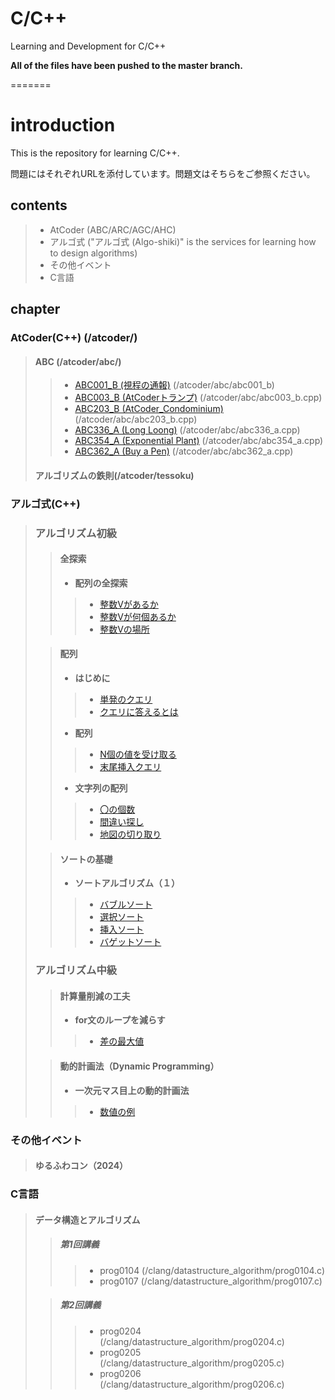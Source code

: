 
# C/C++

Learning and Development for C/C++

**All of the files have been pushed to the master branch.**

=======

# introduction

This is the repository for learning C/C++.

問題にはそれぞれURLを添付しています。問題文はそちらをご参照ください。

## contents
>
> - AtCoder (ABC/ARC/AGC/AHC)
> - アルゴ式 ("アルゴ式 (Algo-shiki)" is the services for learning how to design algorithms)
> - その他イベント
> - C言語

## chapter

### AtCoder(C++) (/atcoder/)
>
> #### **ABC** (/atcoder/abc/)
> >
> > - [ABC001_B (視程の通報)](https://atcoder.jp/contests/abc001/tasks/abc001_2) (/atcoder/abc/abc001_b)
> > - [ABC003_B (AtCoderトランプ)](https://atcoder.jp/contests/abc003/tasks/abc003_2) (/atcoder/abc/abc003_b.cpp)
> > - [ABC203_B (AtCoder_Condominium)](https://atcoder.jp/contests/abc203/tasks/abc203_b) (/atcoder/abc/abc203_b.cpp)
> > - [ABC336_A (Long Loong)](https://atcoder.jp/contests/abc336/tasks/abc336_a) (/atcoder/abc/abc336_a.cpp)
> > - [ABC354_A (Exponential Plant)](https://atcoder.jp/contests/abc354/tasks/abc354_a) (/atcoder/abc/abc354_a.cpp)
> > - [ABC362_A (Buy a Pen)](https://atcoder.jp/contests/abc362/tasks/abc362_a) (/atcoder/abc/abc362_a.cpp)
>
> #### **アルゴリズムの鉄則**(/atcoder/tessoku)

### アルゴ式(C++)

> ### **アルゴリズム初級**
> >
> > #### **全探索**
> > >
> > - **配列の全探索**
> > >
> > > - [整数Vがあるか](https://algo-method.com/tasks/209)
> > > - [整数Vが何個あるか](https://algo-method.com/tasks/210)
> > > - [整数Vの場所](https://algo-method.com/tasks/216)
>
> > #### **配列**
> > >
> > - **はじめに**
> > >
> > > - [単発のクエリ](https://algo-method.com/tasks/824)
> > > - [クエリに答えるとは](https://algo-method.com/tasks/825)
> > >
> > - **配列**
> > >
> > > - [N個の値を受け取る](https://algo-method.com/tasks/826)
> > > - [末尾挿入クエリ](https://algo-method.com/tasks/827)
> > >
> > - **文字列の配列**
> > >
> > > - [〇の個数](https://algo-method.com/courses/f102a001a27ba1cc)
> > > - [間違い探し](https://algo-method.com/tasks/687rPKt)
> > > - [地図の切り取り](https://algo-method.com/tasks/6726xTm)
>
> > #### **ソートの基礎**
> > >
> > - **ソートアルゴリズム（１）**
> > >
> > > - [バブルソート](https://algo-method.com/tasks/439)
> > > - [選択ソート](https://algo-method.com/tasks/440)
> > > - [挿入ソート](https://algo-method.com/tasks/441)
> > > - [バゲットソート](https://algo-method.com/tasks/447)
> >
> ### **アルゴリズム中級**
> > >
> > #### **計算量削減の工夫**
> > >
> > - **for文のループを減らす**
> > >
> > > - [差の最大値](https://algo-method.com/tasks/935hnBh)
>
> > #### **動的計画法（Dynamic Programming）**
> > >
> > - **一次元マス目上の動的計画法**
> > >
> > > - [数値の例](https://algo-method.com/tasks/302)

### **その他イベント**
>
> #### **ゆるふわコン（2024）**

### **C言語**
>
> #### **データ構造とアルゴリズム**
>
> > ##### **第1回講義**
> > >
> > > - prog0104 (/clang/datastructure_algorithm/prog0104.c)
> > > - prog0107 (/clang/datastructure_algorithm/prog0107.c)
>
> > ##### **第2回講義**
> > >
> > > - prog0204 (/clang/datastructure_algorithm/prog0204.c)
> > > - prog0205 (/clang/datastructure_algorithm/prog0205.c)
> > > - prog0206 (/clang/datastructure_algorithm/prog0206.c)

